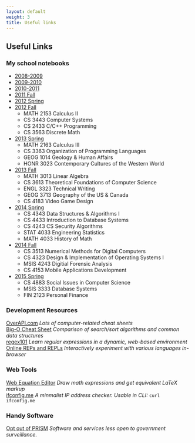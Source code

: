 ```yaml
---
layout: default
weight: 3
title: Useful links
---
```


## Useful Links ##

### My school notebooks ###
 * [2008-2009](http://www.evernote.com/pub/bas1/school_08-09)
 * [2009-2010](http://www.evernote.com/pub/bas1/School_2009-2010)
 * [2010-2011](http://www.evernote.com/pub/bas1/school10-11)
 * [2011 Fall](https://www.evernote.com/pub/bas1/2011fall) 
 * [2012 Spring](https://www.evernote.com/pub/bas1/2012spring)
 * [2012 Fall](https://www.evernote.com/pub/bas1/2012fall)
   * MATH 2153 Calculus II
   * CS 3443 Computer Systems
   * CS 2433 C/C++ Programming
   * CS 3563 Discrete Math
 * [2013 Spring](https://www.evernote.com/pub/bas1/2013spring)
   * MATH 2163 Calculus III
   * CS 3363 Organization of Programming Languages
   * GEOG 1014 Geology & Human Affairs
   * HONR 3023 Contemporary Cultures of the Western World
 * [2013 Fall](https://www.evernote.com/pub/bas1/2013fall)
   * MATH 3013 Linear Algebra
   * CS 3613 Theoretical Foundations of Computer Science
   * ENGL 3323 Technical Writing
   * GEOG 3713 Geography of the US & Canada
   * CS 4183 Video Game Design
 * [2014 Spring](https://www.evernote.com/pub/bas1/2014spring)
   * CS 4343 Data Structures & Algorithms I
   * CS 4433 Introduction to Database Systems
   * CS 4243 CS Security Algorithms
   * STAT 4033 Engineering Statistics
   * MATH 4033 History of Math
 * [2014 Fall](https://www.evernote.com/pub/bas1/2014fall)
   * CS 3513 Numerical Methods for Digital Computers
   * CS 4323 Design & Implementation of Operating Systems I
   * MSIS 4243 Digitial Forensic Analysis
   * CS 4153 Mobile Applications Development
 * [2015 Spring](https://www.evernote.com/pub/bas1/2015spring)
   * CS 4883 Social Issues in Computer Science
   * MSIS 3333 Database Systems
   * FIN 2123 Personal Finance

### Development Resources ###
[OverAPI.com](http://overapi.com/) *Lots of computer-related cheat sheets*   
[Big-O Cheat Sheet](http://bigocheatsheet.com/) *Comparison of search/sort algorithms and common data structures*  
[regex101](http://regex101.com/) *Learn regular expressions in a dynamic, web-based environment*   
[Online REPs and REPLs](http://joel.franusic.com/Online-REPs-and-REPLs/) *Interactively experiment with various languages in-browser*

### Web Tools ###
[Web Equation Editor](http://webdemo.visionobjects.com/equation.html?locale=default) *Draw math expressions and get equivalent LaTeX markup*  
[ifconfig.me](http://ifconfig.me/) *A minmalist IP address checker. Usable in CLI:* <code>curl ifconfig.me</code>  

### Handy Software ###
[Opt out of PRISM](https://prism-break.org/) *Software and services less open to government surveillance.*
